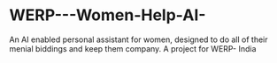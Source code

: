 # WERP---Women-Help-AI-
An AI enabled personal assistant for women, designed to do all of their menial biddings and keep them company. A project for WERP- India
